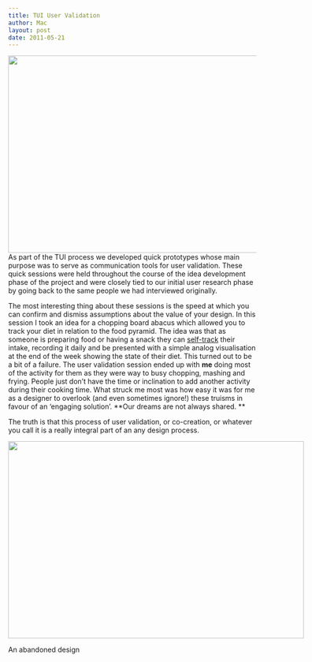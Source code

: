 ```yaml
---
title: TUI User Validation
author: Mac
layout: post
date: 2011-05-21
---
```

[<img src="/attach/photo12.jpeg" alt="" title="photo12" width="600" height="400" class="alignnone size-full wp-image-1968" />][1] 
As part of the TUI process we developed quick prototypes whose main purpose was to serve as communication tools for user validation. These quick sessions were held throughout the course of the idea development phase of the project and were closely tied to our initial user research phase by going back to the same people we had interviewed originally.

The most interesting thing about these sessions is the speed at which you can confirm and dismiss assumptions about the value of your design. In this session I took an idea for a chopping board abacus which allowed you to track your diet in relation to the food pyramid. The idea was that as someone is preparing food or having a snack they can [self-track][2] their intake, recording it daily and be presented with a simple analog visualisation at the end of the week showing the state of their diet. This turned out to be a bit of a failure. The user validation session ended up with **me** doing most of the activity for them as they were way to busy chopping, mashing and frying. People just don&#8217;t have the time or inclination to add another activity during their cooking time. What struck me most was how easy it was for me as a designer to overlook (and even sometimes ignore!) these truisms in favour of an &#8216;engaging solution&#8217;. **Our dreams are not always shared. **

The truth is that this process of user validation, or co-creation, or whatever you call it is a really integral part of an any design process.

<div id="attachment_1969" style="width: 610px" class="wp-caption alignnone">
  <a href="/attach/photo34.jpeg"><img src="/attach/photo34.jpeg" alt="" title="photo34" width="600" height="400" class="size-full wp-image-1969" /></a><p class="wp-caption-text">
    An abandoned design
  </p>
</div>

 [1]: /attach/photo12.jpeg
 [2]: http://quantifiedself.com/